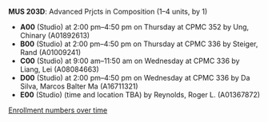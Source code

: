 **MUS 203D**: Advanced Prjcts in Composition (1–4 units, by 1)

- **A00** (Studio) at 2:00 pm–4:50 pm on Thursday at CPMC 352 by Ung, Chinary (A01892613)
- **B00** (Studio) at 2:00 pm–4:50 pm on Thursday at CPMC 336 by Steiger, Rand (A01009241)
- **C00** (Studio) at 9:00 am–11:50 am on Wednesday at CPMC 336 by Liang, Lei (A08084663)
- **D00** (Studio) at 2:00 pm–4:50 pm on Wednesday at CPMC 336 by Da Silva, Marcos Balter Ma (A16711321)
- **E00** (Studio) (time and location TBA) by Reynolds, Roger L. (A01367872)

[Enrollment numbers over time](./MUS203D.tsv)
